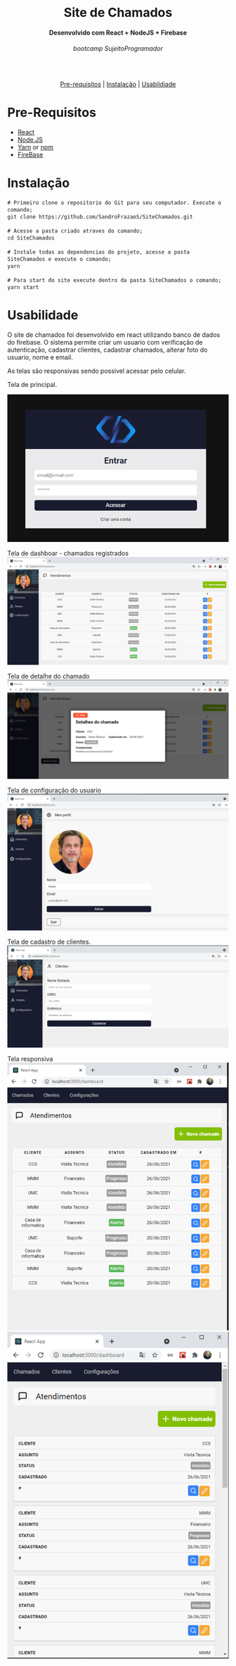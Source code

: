 <h1 align="center">
  <br>
  <br>
  Site de Chamados
</h1>

<h4 align="center">
   Desenvolvido com React + NodeJS + Firebase 
</h4>

<h6 align="center">
  bootcamp SujeitoProgramador
</h6>

<br/>

<p align="center">
  <a href="#Pre-Requisitos">Pre-requisitos</a> |
  <a href="#Instalação">Instalação</a> |
  <a href="#Usabilidade">Usabildiade</a>
</p>

# Pre-Requisitos

* [React](https://pt-br.reactjs.org/)
* [Node.JS](https://nodejs.org/)
* [Yarn](https://classic.yarnpkg.com/) or [npm](https://www.npmjs.com/get-npm)
* [FireBase](https://firebase.google.com/?hl=pt)

# Instalação
```
# Primeiro clone o repositorio do Git para seu computador. Execute o comando; 
git clone https://github.com/SandroFrazaoS/SiteChamados.git

# Acesse a pasta criado atraves do comando; 
cd SiteChamados

# Instale todas as dependencias do projeto, acesse a pasta SiteChamados e execute o comando;
yarn

# Para start do site execute dentro da pasta SiteChamados o comando;
yarn start
```

# Usabilidade

O site de chamados foi desenvolvido em react utilizando banco de dados do firebase. O sistema permite criar um usuario com verificação de autenticação, cadastrar clientes, cadastrar chamados, alterar foto do usuario, nome e email.

As telas são responsivas sendo possivel acessar pelo celular.


Tela de principal.

![1][tela1]

Tela de dashboar - chamados registrados
![2][tela2]

Tela de detalhe do chamado
![3][tela3]

Tela de configuração do usuario
![4][tela4]

Tela de cadastro de clientes.
![5][tela5]

Tela responsiva 
![6][tela6]
![7][tela7]

[tela1]: Tela1.png
[tela2]: Tela2.png
[tela3]: Tela3.png
[tela4]: Tela4.png
[tela5]: Tela5.png
[tela6]: Tela6.png
[tela7]: Tela7.png

